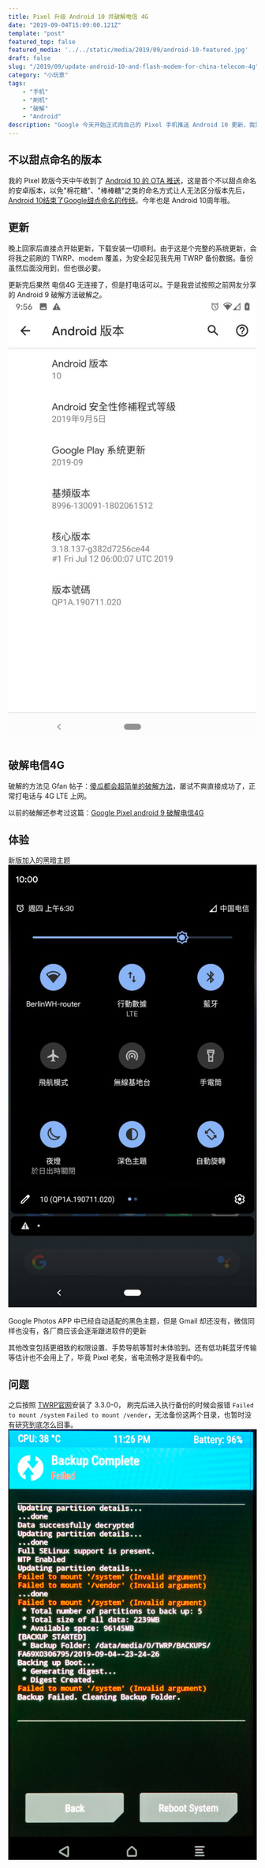```yaml
---
title: Pixel 升级 Android 10 并破解电信 4G
date: "2019-09-04T15:09:00.121Z"
template: "post"
featured_top: false
featured_media: '../../static/media/2019/09/android-10-featured.jpg'
draft: false
slug: "/2019/09/update-android-10-and-flash-modem-for-china-telecom-4g"
category: "小玩意"
tags:
    - "手机"
    - "刷机"
    - "破解"
    - "Android"
description: "Google 今天开始正式向自己的 Pixel 手机推送 Android 10 更新，我第一时间更新并按网友老办法破解电信4G"
---
```


<!-- endExcerpt -->

## 不以甜点命名的版本
我的 Pixel 欧版今天中午收到了 [Android 10 的 OTA 推送](https://cn.engadget.com/2019/09/03/android-10-official-release-google-pixels/)，这是首个不以甜点命名的安卓版本，以免"棉花糖"、"棒棒糖"之类的命名方式让人无法区分版本先后，[Android 10结束了Google甜点命名的传统](https://zhuanlan.zhihu.com/p/79546951)。今年也是 Android 10周年哦。

## 更新
晚上回家后直接点开始更新，下载安装一切顺利。由于这是个完整的系统更新，会将我之前刷的 TWRP、modem 覆盖，为安全起见我先用 TWRP 备份数据。备份虽然后面没用到，但也很必要。

更新完后果然 电信4G 无连接了，但是打电话可以。于是我尝试按照之前网友分享的 Android 9 破解方法破解之。
![android-10-version-info](../../static/media/2019/09/android-10-version-info.jpg)

## 破解电信4G
破解的方法见 Gfan 帖子：[傻瓜都会超简单的破解方法](http://bbs.gfan.com/android-9531535-1-1.html)，屡试不爽直接成功了，正常打电话与 4G LTE 上网。

以前的破解还参考过这篇：[Google Pixel android 9 破解电信4G](https://tuzhao.org/article/49)

## 体验
新版加入的黑暗主题
![android-10-dark-theme](../../static/media/2019/09/android-10-dark-theme.jpg)

Google Photos APP 中已经自动适配的黑色主题，但是 Gmail 却还没有，微信同样也没有，各厂商应该会逐渐跟进软件的更新

其他改变包括更细致的权限设置、手势导航等暂时未体验到。还有低功耗蓝牙传输等估计也不会用上了，毕竟 Pixel 老矣，省电流畅才是我看中的。

## 问题
之后按照 [TWRP官网](https://twrp.me/google/googlepixel.html)安装了 3.3.0-0，
刷完后进入执行备份的时候会报错 `Failed to mount /system` `Failed to mount /vender`，无法备份这两个目录，也暂时没有研究到底怎么回事。
![android-10-twrp-failed-mount-system-vendor](../../static/media/2019/09/android-10-twrp-failed-mount-system-vendor.jpg)
